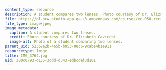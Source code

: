 ```yaml
---
content_type: resource
description: A student compares two lenses. Photo courtesy of Dr. Elizabeth Cavicchi.
file: https://ol-ocw-studio-app-qa.s3.amazonaws.com/courses/ec-050-recreate-experiments-from-history-inform-the-future-from-the-past-galileo-january-iap-2010/300c0793d1053dddd343edbcdef3d101_IMG_3764.jpg
file_type: image/jpeg
image_metadata:
  caption: A student compares two lenses.
  credit: Photo courtesy of Dr. Elizabeth Cavicchi.
  image-alt: Photo of a student comparing two lenses.
parent_uid: 52359a2b-465b-b053-08c6-9cabe4b1e911
resourcetype: Image
title: IMG_3764.jpg
uid: 300c0793-d105-3ddd-d343-edbcdef3d101
---
```

